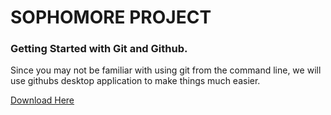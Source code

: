 # SOPHOMORE PROJECT

### Getting Started with Git and Github.

Since you may not be familiar with using git from the command line, we will use
githubs desktop application to make things much easier.

[Download Here](https://desktop.github.com/)
